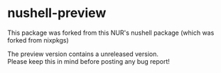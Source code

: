 # nushell-preview

This package was forked from this NUR's nushell package (which was forked from nixpkgs)

The preview version contains a unreleased version.  
Please keep this in mind before posting any bug report!
